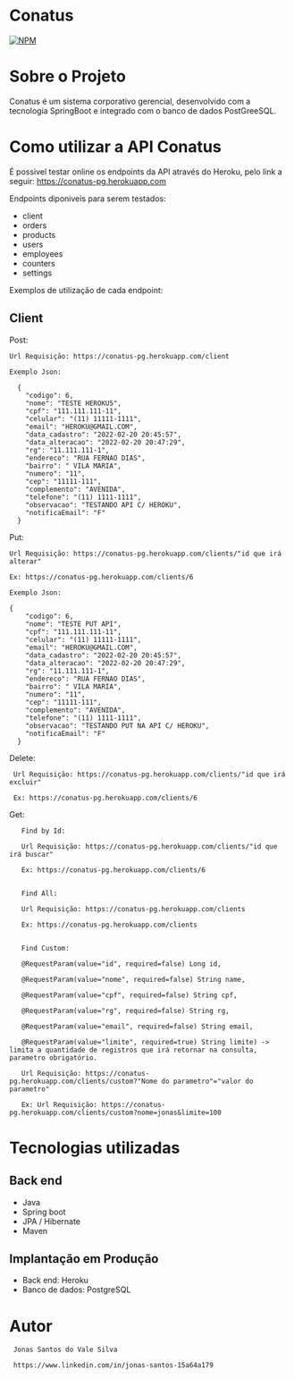 # Conatus
[![NPM](https://img.shields.io/npm/l/react)](https://github.com/jonassantos1000/Conatus-SpringBoot-Java-8-PostGree/blob/main/LICENSE) 

# Sobre o Projeto

Conatus é um sistema corporativo gerencial, desenvolvido com a tecnologia SpringBoot e integrado com o banco de dados PostGreeSQL.

# Como utilizar a API Conatus

É possivel testar online os endpoints da API através do Heroku, pelo link a seguir: https://conatus-pg.herokuapp.com

Endpoints diponiveis para serem testados:
- client
- orders
- products
- users
- employees
- counters
- settings

Exemplos de utilização de cada endpoint:

## Client

  Post:
	
    Url Requisição: https://conatus-pg.herokuapp.com/client
		
    Exemplo Json:
		
      {
        "codigo": 6,
        "nome": "TESTE HEROKU5",
        "cpf": "111.111.111-11",
        "celular": "(11) 11111-1111",
        "email": "HEROKU@GMAIL.COM",
        "data_cadastro": "2022-02-20 20:45:57",
        "data_alteracao": "2022-02-20 20:47:29",
        "rg": "11.111.111-1",
        "endereco": "RUA FERNAO DIAS",
        "bairro": " VILA MARIA",
        "numero": "11",
        "cep": "11111-111",
        "complemento": "AVENIDA",
        "telefone": "(11) 1111-1111",
        "observacao": "TESTANDO API C/ HEROKU",
        "notificaEmail": "F"
      }
			
  Put:
	
    Url Requisição: https://conatus-pg.herokuapp.com/clients/"id que irá alterar"
    
    Ex: https://conatus-pg.herokuapp.com/clients/6
		
    Exemplo Json:
		
    {
        "codigo": 6,
        "nome": "TESTE PUT API",
        "cpf": "111.111.111-11",
        "celular": "(11) 11111-1111",
        "email": "HEROKU@GMAIL.COM",
        "data_cadastro": "2022-02-20 20:45:57",
        "data_alteracao": "2022-02-20 20:47:29",
        "rg": "11.111.111-1",
        "endereco": "RUA FERNAO DIAS",
        "bairro": " VILA MARIA",
        "numero": "11",
        "cep": "11111-111",
        "complemento": "AVENIDA",
        "telefone": "(11) 1111-1111",
        "observacao": "TESTANDO PUT NA API C/ HEROKU",
        "notificaEmail": "F"
      }
      
  Delete:
   ```
    Url Requisição: https://conatus-pg.herokuapp.com/clients/"id que irá excluir"
    
    Ex: https://conatus-pg.herokuapp.com/clients/6		 
   ``` 
   
  Get:
   ```
	  Find by Id:
		 
      Url Requisição: https://conatus-pg.herokuapp.com/clients/"id que irá buscar"

      Ex: https://conatus-pg.herokuapp.com/clients/6
     
     
      Find All:

      Url Requisição: https://conatus-pg.herokuapp.com/clients

      Ex: https://conatus-pg.herokuapp.com/clients
		
    
      Find Custom:

      @RequestParam(value="id", required=false) Long id,

      @RequestParam(value="nome", required=false) String name,

      @RequestParam(value="cpf", required=false) String cpf,

      @RequestParam(value="rg", required=false) String rg,

      @RequestParam(value="email", required=false) String email,

      @RequestParam(value="limite", required=true) String limite) -> limita a quantidade de registros que irá retornar na consulta, parametro obrigatório.

      Url Requisição: https://conatus-pg.herokuapp.com/clients/custom?"Nome do parametro"="valor do parametro"

      Ex: Url Requisição: https://conatus-pg.herokuapp.com/clients/custom?nome=jonas&limite=100
   ```
     
   
   # Tecnologias utilizadas
   
   ## Back end
   
   - Java
   - Spring boot
   - JPA / Hibernate
   - Maven

   ## Implantação em Produção
   
   - Back end: Heroku
   - Banco de dados: PostgreSQL
   
   # Autor 
     
     Jonas Santos do Vale Silva
     
     https://www.linkedin.com/in/jonas-santos-15a64a179
  
